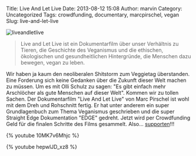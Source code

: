 Title: Live And Let Live
Date: 2013-08-12 15:08
Author: marvin
Category: Uncategorized
Tags: crowdfunding, documentary, marcpirschel, vegan
Slug: live-and-let-live

![liveandletlive]({filename}/images/liveandletlive.jpg)

> Live and Let Live ist ein Dokumentarfilm über unser Verhältnis zu
> Tieren, die Geschichte des Veganismus und die ethischen, ökologischen
> und gesundheitlichen Hintergründe, die Menschen dazu bewegen, vegan zu
> leben.

Wir haben ja kaum den neoliberalen Shitstorm zum Veggietag überstanden.
Eine Forderung sich keine Gedanken über die Zukunft dieser Welt machen
zu müssen. Um es mit Olli Schulz zu sagen: "Es gibt einfach mehr
Arschlöcher als gute Menschen auf dieser Welt". Kommen wir zu tollen
Sachen. Der Dokumentarfilm "Live And Let Live" von Marc Pirschel ist
wohl mit dem Dreh und Rohschnitt fertig. Er hat unter anderem ein super
Grundlagenbuch zum Thema Veganismus geschrieben und die super Straight
Edge Dokumentation "EDGE" gedreht. Jetzt wird per Crowdfunding Geld für
die finalen Schritte des Films gesammelt. Also...
[supporten](http://www.startnext.de/liveandletlive)!!!

{% youtube 10MK7v6Mhjc %}

{% youtube hepwlJD_xz8 %}

